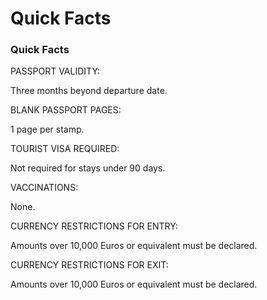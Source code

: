 # Quick Facts

### Quick Facts

PASSPORT VALIDITY:

Three months beyond departure date.

BLANK PASSPORT PAGES:

1 page per stamp.

TOURIST VISA REQUIRED:

Not required for stays under 90 days.

VACCINATIONS:

None.

CURRENCY RESTRICTIONS FOR ENTRY:

Amounts over 10,000 Euros or equivalent must be declared.

CURRENCY RESTRICTIONS FOR EXIT:

Amounts over 10,000 Euros or equivalent must be declared.